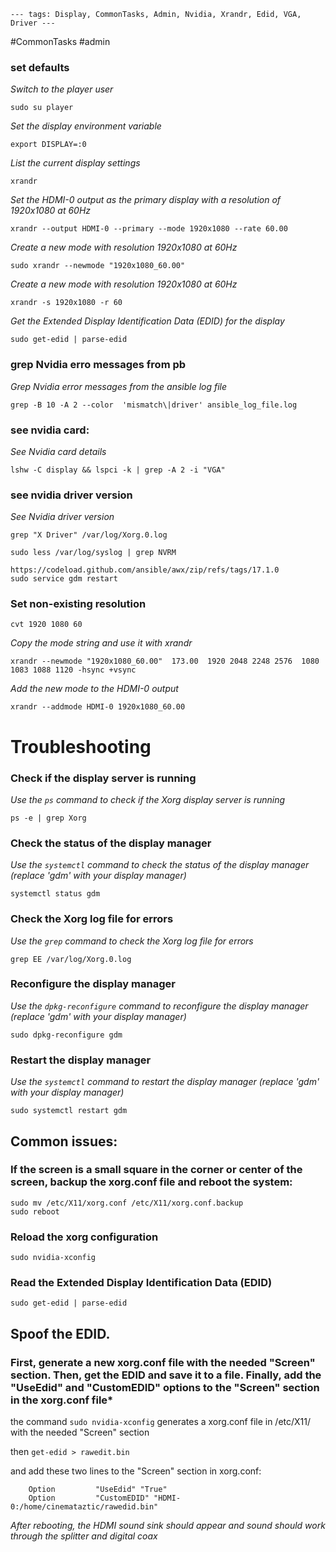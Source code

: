 
`---
tags: Display, CommonTasks, Admin, Nvidia, Xrandr, Edid, VGA, Driver
---`

#CommonTasks #admin 

### set defaults

*Switch to the player user*
```
sudo su player
```


*Set the display environment variable*
```
export DISPLAY=:0
```


*List the current display settings*
```
xrandr
```


*Set the HDMI-0 output as the primary display with a resolution of 1920x1080 at 60Hz*
```
xrandr --output HDMI-0 --primary --mode 1920x1080 --rate 60.00
```


*Create a new mode with resolution 1920x1080 at 60Hz*
```
sudo xrandr --newmode "1920x1080_60.00"
```


*Create a new mode with resolution 1920x1080 at 60Hz*
```
xrandr -s 1920x1080 -r 60
```


*Get the Extended Display Identification Data (EDID) for the display*
```
sudo get-edid | parse-edid
```


### grep Nvidia erro messages from pb

*Grep Nvidia error messages from the ansible log file*

```
grep -B 10 -A 2 --color  'mismatch\|driver' ansible_log_file.log 
```

### see nvidia card:

*See Nvidia card details*
```
lshw -C display && lspci -k | grep -A 2 -i "VGA"
```


### see nvidia driver version

*See Nvidia driver version*
```
grep "X Driver" /var/log/Xorg.0.log
```

```
sudo less /var/log/syslog | grep NVRM
```

```
https://codeload.github.com/ansible/awx/zip/refs/tags/17.1.0
sudo service gdm restart
```

### Set non-existing resolution
```
cvt 1920 1080 60
```

*Copy the mode string and use it with xrandr*




```
xrandr --newmode "1920x1080_60.00"  173.00  1920 2048 2248 2576  1080 1083 1088 1120 -hsync +vsync
```

*Add the new mode to the HDMI-0 output*
```
xrandr --addmode HDMI-0 1920x1080_60.00
```




# Troubleshooting


### Check if the display server is running

*Use the `ps` command to check if the Xorg display server is running*
```
ps -e | grep Xorg
```

### Check the status of the display manager

*Use the `systemctl` command to check the status of the display manager (replace 'gdm' with your display manager)*
```
systemctl status gdm
```



### Check the Xorg log file for errors

*Use the `grep` command to check the Xorg log file for errors*
```
grep EE /var/log/Xorg.0.log
```


### Reconfigure the display manager

*Use the `dpkg-reconfigure` command to reconfigure the display manager (replace 'gdm' with your display manager)*
```
sudo dpkg-reconfigure gdm
```


### Restart the display manager

*Use the `systemctl` command to restart the display manager (replace 'gdm' with your display manager)*

```
sudo systemctl restart gdm
```

## Common issues:


### If the screen is a small square in the corner or center of the screen, backup the xorg.conf file and reboot the system:

```
sudo mv /etc/X11/xorg.conf /etc/X11/xorg.conf.backup
sudo reboot
```
### Reload the xorg configuration

`sudo nvidia-xconfig`

### Read the Extended Display Identification Data (EDID)

```
sudo get-edid | parse-edid
```


## Spoof the EDID. 

### First, generate a new xorg.conf file with the needed "Screen" section. Then, get the EDID and save it to a file. Finally, add the "UseEdid" and "CustomEDID" options to the "Screen" section in the xorg.conf file*

 the command `sudo nvidia-xconfig` generates a xorg.conf file in /etc/X11/ with the needed "Screen" section

then `get-edid > rawedit.bin`

and add these two lines to the "Screen" section in xorg.conf:

```
    Option         "UseEdid" "True"
    Option         "CustomEDID" "HDMI-0:/home/cinemataztic/rawedid.bin"
```


*After rebooting, the HDMI sound sink should appear and sound should work through the splitter and digital coax*